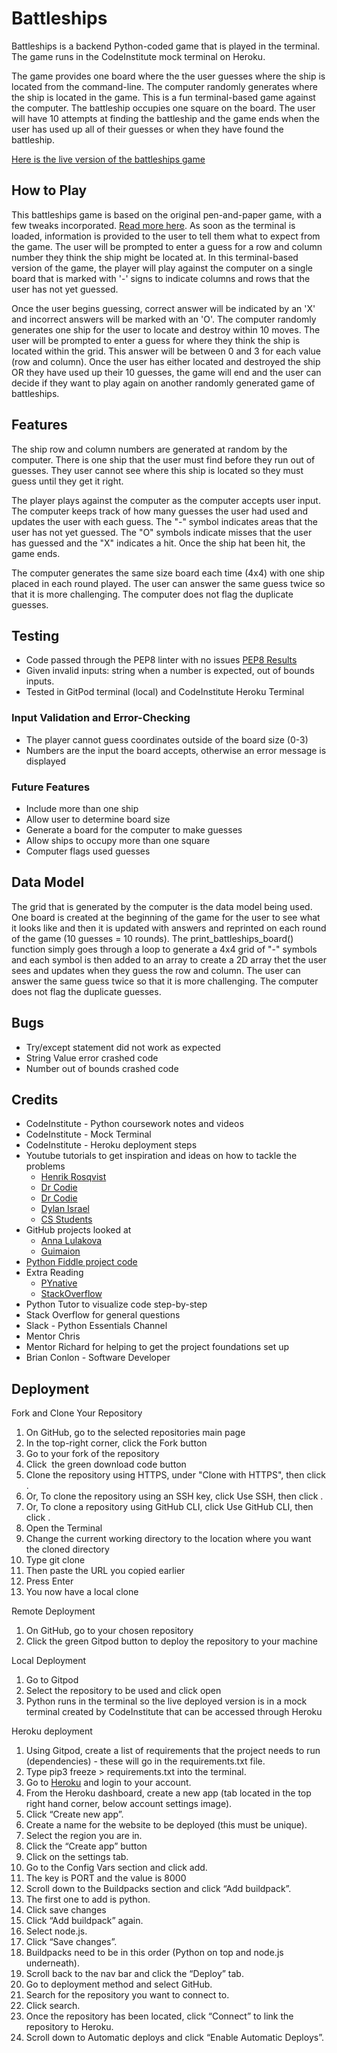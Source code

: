 # Battleships

Battleships is a backend Python-coded game that is played in the terminal. The game runs in the CodeInstitute mock terminal on Heroku.

The game provides one board where the the user guesses where the ship is located from the command-line. The computer randomly generates where the ship is located in the game. This is a fun terminal-based game against the computer. The battleship occupies one square on the board. The user will have 10 attempts at finding the battleship and the game ends when the user has used up all of their guesses or when they have found the battleship.

[Here is the live version of the battleships game]()

## How to Play
This battleships game is based on the original pen-and-paper game, with a few tweaks incorporated. [Read more here](https://en.wikipedia.org/wiki/Battleship_(game)). As soon as the terminal is loaded, information is provided to the user to tell them what to expect from the game. The user will be prompted to enter a guess for a row and column number they think the ship might be located at. In this terminal-based version of the game, the player will play against the computer on a single board that is marked with '-' signs to indicate columns and rows that the user has not yet guessed.

Once the user begins guessing, correct answer will be indicated by an 'X' and incorrect answers will be marked with an 'O'. The computer randomly generates one ship for the user to locate and destroy within 10 moves. The user will be prompted to enter a guess for where they think the ship is located within the grid. This answer will be between 0 and 3 for each value (row and column). Once the user has either located and destroyed the ship OR they have used up their 10 guesses, the game will end and the user can decide if they want to play again on another randomly generated game of battleships.

## Features
The ship row and column numbers are generated at random by the computer. There is one ship that the user must find before they run out of guesses. They user cannot see where this ship is located so they must guess until they get it right.

The player plays against the computer as the computer accepts user input. The computer keeps track of how many guesses the user had used and updates the user with each guess. The "-" symbol indicates areas that the user has not yet guessed. The "O" symbols indicate misses that the user has guessed and the "X" indicates a hit. Once the ship hat been hit, the game ends.

The computer generates the same size board each time (4x4) with one ship placed in each round played. The user can answer the same guess twice so that it is more challenging. The computer does not flag the duplicate guesses.

## Testing
- Code passed through the PEP8 linter with no issues [PEP8 Results]()
- Given invalid inputs: string when a number is expected, out of bounds inputs.
- Tested in GitPod terminal (local) and CodeInstitute Heroku Terminal

### Input Validation and Error-Checking
 - The player cannot guess coordinates outside of the board size (0-3)
 - Numbers are the input the board accepts, otherwise an error message is displayed

 ### Future Features
 - Include more than one ship
 - Allow user to determine board size
 - Generate a board for the computer to make guesses
 - Allow ships to occupy more than one square
 - Computer flags used guesses

## Data Model
The grid that is generated by the computer is the data model being used. One board is created at the beginning of the game for the user to see what it looks like and then it is updated with answers and reprinted on each round of the game (10 guesses = 10 rounds). The print_battleships_board() function simply goes through a loop to generate a 4x4 grid of "-" symbols and each symbol is then added to an array to create a 2D array thet the user sees and updates when they guess the row and column. The user can answer the same guess twice so that it is more challenging. The computer does not flag the duplicate guesses.

## Bugs
- Try/except statement did not work as expected
- String Value error crashed code
- Number out of bounds crashed code

## Credits
- CodeInstitute - Python coursework notes and videos
- CodeInstitute - Mock Terminal
- CodeInstitute - Heroku deployment steps 
- Youtube tutorials to get inspiration and ideas on how to tackle the problems
  - [Henrik Rosqvist](https://www.youtube.com/watch?v=92QRKiCldnE)
  - [Dr Codie](https://www.youtube.com/watch?v=Ej7I8BPw7Gk&list=PLpeS0xTwoWAsn3SwQbSsOZ26pqZ-0CG6i)
  - [Dr Codie](youtube.com/watch?v=EziS2eGZGz4&list=PLpeS0xTwoWAsn3SwQbSsOZ26pqZ-0CG6i&index=3)
  - [Dylan Israel](https://www.youtube.com/watch?v=7Ki_2gr0rsE&t=298s)
  - [CS Students](https://www.youtube.com/watch?v=MgJBgnsDcF0)
- GitHub projects looked at
  - [Anna Lulakova](https://gist.github.com/anceque/4064737)
  - [Guimaion](https://gist.github.com/guimaion/9275543)
- [Python Fiddle project code](http://pythonfiddle.com/battleships-game-in-python/)  
- Extra Reading
  - [PYnative](https://pynative.com/python-random-randrange/)
  - [StackOverflow](https://stackoverflow.com/questions/53162/how-can-i-do-a-line-break-line-continuation)  
- Python Tutor to visualize code step-by-step
- Stack Overflow for general questions
- Slack - Python Essentials Channel
- Mentor Chris
- Mentor Richard for helping to get the project foundations set up
- Brian Conlon - Software Developer 

## Deployment

Fork and Clone Your Repository
1. On GitHub, go to the selected repositories main page
2. In the top-right corner, click the Fork button
3. Go to your fork of the repository
4. Click  the green download code button
5. Clone the repository using HTTPS, under "Clone with HTTPS", then click .
6. Or, To clone the repository using an SSH key, click Use SSH, then click .
7. Or, To clone a repository using GitHub CLI, click Use GitHub CLI, then click .
8. Open the Terminal
9. Change the current working directory to the location where you want the cloned directory
10. Type git clone
11. Then paste the URL you copied earlier
12. Press Enter
13. You now have a local clone

Remote Deployment
1. On GitHub, go to your chosen repository
2. Click the green Gitpod button to deploy the repository to your machine

Local Deployment
1. Go to Gitpod
2. Select the repository to be used and click open
3. Python runs in the terminal so the live deployed version is in a mock terminal created by CodeInstitute that can be accessed through Heroku

Heroku deployment
1. Using Gitpod, create a list of requirements that the project needs to run (dependencies) - these will go in the requirements.txt file.
2. Type pip3 freeze > requirements.txt into the terminal.
3. Go to [Heroku](https://heroku.com) and login to your account.
4. From the Heroku dashboard, create a new app (tab located in the top right hand corner, below account settings image).
5. Click “Create new app”.
6. Create a name for the website to be deployed (this must be unique).
7. Select the region you are in.
8. Click the “Create app” button
9. Click on the settings tab.
10. Go to the Config Vars section and click add.
11. The key is PORT and the value is 8000
12. Scroll down to the Buildpacks section and click “Add buildpack”.
13. The first one to add is python.
14. Click save changes
15. Click “Add buildpack” again.
16. Select node.js.
17. Click “Save changes”.
18. Buildpacks need to be in this order (Python on top and node.js underneath).
19. Scroll back to the nav bar and click the “Deploy” tab.
20. Go to deployment method and select GitHub.
21. Search for the repository you want to connect to.
22. Click search.
23. Once the repository has been located, click “Connect” to link the repository to Heroku.
24. Scroll down to Automatic deploys and click “Enable Automatic Deploys”.
